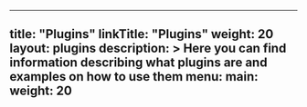 
---
title: "Plugins"
linkTitle: "Plugins"
weight: 20
layout: plugins
description: >
  Here you can find information describing what plugins are and examples on how to use them
menu:
  main:
    weight: 20
---
